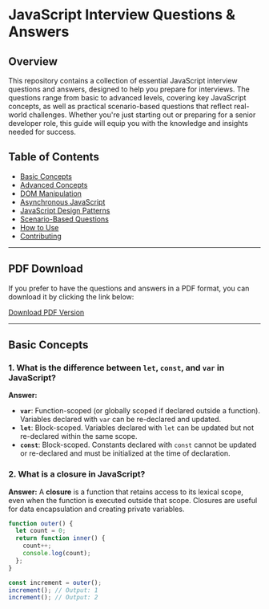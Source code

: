 # JavaScript Interview Questions & Answers

## Overview

This repository contains a collection of essential JavaScript interview questions and answers, designed to help you prepare for interviews. The questions range from basic to advanced levels, covering key JavaScript concepts, as well as practical scenario-based questions that reflect real-world challenges. Whether you're just starting out or preparing for a senior developer role, this guide will equip you with the knowledge and insights needed for success.

## Table of Contents

- [Basic Concepts](#basic-concepts)
- [Advanced Concepts](#advanced-concepts)
- [DOM Manipulation](#dom-manipulation)
- [Asynchronous JavaScript](#asynchronous-javascript)
- [JavaScript Design Patterns](#javascript-design-patterns)
- [Scenario-Based Questions](#scenario-based-questions)
- [How to Use](#how-to-use)
- [Contributing](#contributing)

---

## PDF Download

If you prefer to have the questions and answers in a PDF format, you can download it by clicking the link below:

[Download PDF Version](./JavaScript_Interview_Questions_and_Answers.pdf)

---

## Basic Concepts

### 1. What is the difference between `let`, `const`, and `var` in JavaScript?

**Answer:**
- **`var`**: Function-scoped (or globally scoped if declared outside a function). Variables declared with `var` can be re-declared and updated.
- **`let`**: Block-scoped. Variables declared with `let` can be updated but not re-declared within the same scope.
- **`const`**: Block-scoped. Constants declared with `const` cannot be updated or re-declared and must be initialized at the time of declaration.

### 2. What is a closure in JavaScript?

**Answer:**
A **closure** is a function that retains access to its lexical scope, even when the function is executed outside that scope. Closures are useful for data encapsulation and creating private variables.

```javascript
function outer() {
  let count = 0;
  return function inner() {
    count++;
    console.log(count);
  };
}

const increment = outer();
increment(); // Output: 1
increment(); // Output: 2
